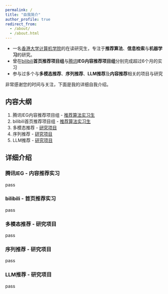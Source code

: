 ```yaml
---
permalink: /
title: "自我简介"
author_profile: true
redirect_from: 
  - /about/
  - /about.html
---
```


* 一名<a href="http://www.cds.hku.hk" target="_blank">香港大学计算机学院</a>的在读研究生，专注于**推荐算法**、**信息检索**与**机器学习**的研究。  
* 曾在<a href="http://www.bilibili.com" target="_blank">bilibili</a>**首页推荐项目组**与<a href="https://www.tencent.com/zh-cn/" target="_blank">腾讯</a>**IEG内容推荐项目组**分别完成超过6个月的实习
* 参与过多个与**多模态推荐**、**序列推荐**、**LLM推荐**及**内容推荐**相关的项目与研究 

非常感谢您的时间与关注，下面是我的详细自我介绍。

## 内容大纲
1. 腾讯IEG内容推荐项目组 - [推荐算法实习生](#jump1)
2. bilibili首页推荐项目组 - [推荐算法实习生](#jump2)
3. 多模态推荐 - [研究项目](#jump3)
4. 序列推荐 - [研究项目](#jump4)
5. LLM推荐 - [研究项目](#jump5)


## 详细介绍
### <span id="jump1">腾讯IEG - 内容推荐实习</span>
pass


### <span id="jump2">bilibili - 首页推荐实习</span>
pass


### <span id="jump3">多模态推荐 - 研究项目</span>
pass


### <span id="jump4">序列推荐 - 研究项目</span>
pass


### <span id="jump5">LLM推荐 - 研究项目</span>
pass

